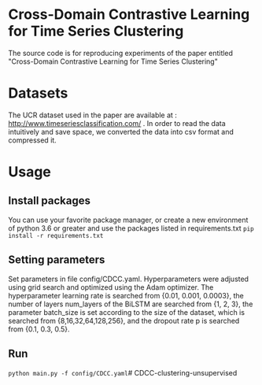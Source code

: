 # Cross-Domain Contrastive Learning for Time Series Clustering
The source code is for reproducing experiments of the paper entitled "Cross-Domain Contrastive Learning for Time Series Clustering"
# Datasets
The UCR dataset used in the paper are available at : http://www.timeseriesclassification.com/ .
In order to read the data intuitively and save space, we converted the data into csv format and compressed it. 

# Usage

## Install packages

You can use your favorite package manager, or create a new environment of python 3.6 or greater and use the packages listed in requirements.txt
`pip install -r requirements.txt`

## Setting parameters

Set parameters in file config/CDCC.yaml. 
Hyperparameters were adjusted using grid search and optimized using the Adam optimizer. The hyperparameter learning rate is searched from {0.01, 0.001, 0.0003}, the number of layers num_layers of the BiLSTM are searched from {1, 2, 3}, the parameter batch_size is set according to the size of the dataset, which is searched from {8,16,32,64,128,256}, and the dropout rate p is searched from {0.1, 0.3, 0.5}.

## Run

`python main.py -f config/CDCC.yaml`# CDCC-clustering-unsupervised
